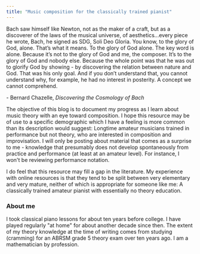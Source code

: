 ```yaml
---
title: "Music composition for the classically trained pianist"
---
```


<div class="media">
  <p>Bach saw himself like Newton, not as the maker of a craft, but as a discoverer of the laws of the musical universe, of aesthetics...every piece he wrote, Bach, he signed as SDG, Soli Deo Gloria. You know, to the glory of God, alone. That’s what it means. To the glory of God alone. The key word is alone. Because it’s not to the glory of God and me, the composer. It’s to the glory of God and nobody else. Because the whole point was that he was out to glorify God by showing - by discovering the relation between nature and God. That was his only goal. And if you don’t understand that, you cannot understand why, for example, he had no interest in posterity. A concept we cannot comprehend.</p>
  
  <p>- Bernard Chazelle, <i>Discovering the Cosmology of Bach</i></p>
</div>

The objective of this blog is to document my progress as I learn about music theory with an eye toward composition. I hope this resource may be of use to a specific demographic which I have a feeling is more common than its description would suggest: Longtime amateur musicians trained in performance but not theory, who are interested in composition and improvisation. I will only be posting about material that comes as a surprise to me - knowledge that presumably does not develop spontaneously from practice and performance (at least at an amateur level). For instance, I won't be reviewing performance notation. 

I do feel that this resource may fill a gap in the literature. My experience with online resources is that they tend to be split between very elementary and very mature, neither of which is appropriate for someone like me: A classically trained amateur pianist with essentially no theory education. 

<h3>About me</h3>

I took classical piano lessons for about ten years before college. I have played regularly "at home" for about another decade since then. The extent of my theory knowledge at the time of writing comes from studying (cramming) for an ABRSM grade 5 theory exam over ten years ago. I am a mathematician by profession.
